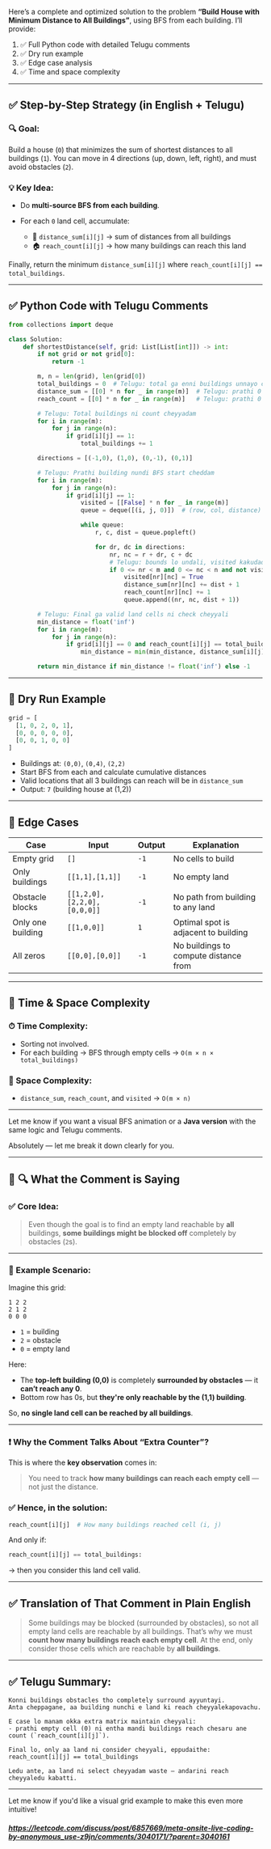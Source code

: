 Here’s a complete and optimized solution to the problem **“Build House with Minimum Distance to All Buildings”**, using BFS from each building. I’ll provide:

1. ✅ Full Python code with detailed Telugu comments
2. ✅ Dry run example
3. ✅ Edge case analysis
4. ✅ Time and space complexity

---

## ✅ Step-by-Step Strategy (in English + Telugu)

### 🔍 Goal:

Build a house (`0`) that minimizes the sum of shortest distances to all buildings (`1`).
You can move in 4 directions (up, down, left, right), and must avoid obstacles (`2`).

### 💡 Key Idea:

* Do **multi-source BFS from each building**.
* For each `0` land cell, accumulate:

  * 🧮 `distance_sum[i][j]` → sum of distances from all buildings
  * 🏠 `reach_count[i][j]` → how many buildings can reach this land

Finally, return the minimum `distance_sum[i][j]` where `reach_count[i][j] == total_buildings`.

---

## ✅ Python Code with Telugu Comments

```python
from collections import deque

class Solution:
    def shortestDistance(self, grid: List[List[int]]) -> int:
        if not grid or not grid[0]:
            return -1

        m, n = len(grid), len(grid[0])
        total_buildings = 0  # Telugu: total ga enni buildings unnayo count cheyyadam
        distance_sum = [[0] * n for _ in range(m)]  # Telugu: prathi 0 location ki total distance
        reach_count = [[0] * n for _ in range(m)]   # Telugu: prathi 0 location ni enni buildings reach chesayo

        # Telugu: Total buildings ni count cheyyadam
        for i in range(m):
            for j in range(n):
                if grid[i][j] == 1:
                    total_buildings += 1

        directions = [(-1,0), (1,0), (0,-1), (0,1)]

        # Telugu: Prathi building nundi BFS start cheddam
        for i in range(m):
            for j in range(n):
                if grid[i][j] == 1:
                    visited = [[False] * n for _ in range(m)]
                    queue = deque([(i, j, 0)])  # (row, col, distance)

                    while queue:
                        r, c, dist = queue.popleft()

                        for dr, dc in directions:
                            nr, nc = r + dr, c + dc
                            # Telugu: bounds lo undali, visited kakudadhu, and empty land aundali
                            if 0 <= nr < m and 0 <= nc < n and not visited[nr][nc] and grid[nr][nc] == 0:
                                visited[nr][nc] = True
                                distance_sum[nr][nc] += dist + 1
                                reach_count[nr][nc] += 1
                                queue.append((nr, nc, dist + 1))

        # Telugu: Final ga valid land cells ni check cheyyali
        min_distance = float('inf')
        for i in range(m):
            for j in range(n):
                if grid[i][j] == 0 and reach_count[i][j] == total_buildings:
                    min_distance = min(min_distance, distance_sum[i][j])

        return min_distance if min_distance != float('inf') else -1
```

---

## 🧪 Dry Run Example

```python
grid = [
  [1, 0, 2, 0, 1],
  [0, 0, 0, 0, 0],
  [0, 0, 1, 0, 0]
]
```

* Buildings at: `(0,0)`, `(0,4)`, `(2,2)`
* Start BFS from each and calculate cumulative distances
* Valid locations that all 3 buildings can reach will be in `distance_sum`
* Output: `7` (building house at (1,2))

---

## 🧱 Edge Cases

| Case              | Input                       | Output | Explanation                           |
| ----------------- | --------------------------- | ------ | ------------------------------------- |
| Empty grid        | `[]`                        | `-1`   | No cells to build                     |
| Only buildings    | `[[1,1],[1,1]]`             | `-1`   | No empty land                         |
| Obstacle blocks   | `[[1,2,0],[2,2,0],[0,0,0]]` | `-1`   | No path from building to any land     |
| Only one building | `[[1,0,0]]`                 | `1`    | Optimal spot is adjacent to building  |
| All zeros         | `[[0,0],[0,0]]`             | `-1`   | No buildings to compute distance from |

---

## 🧠 Time & Space Complexity

### ⏱ Time Complexity:

* Sorting not involved.
* For each building → BFS through empty cells → `O(m × n × total_buildings)`

### 💾 Space Complexity:

* `distance_sum`, `reach_count`, and `visited` → `O(m × n)`

---

Let me know if you want a visual BFS animation or a **Java version** with the same logic and Telugu comments.




Absolutely — let me break it down clearly for you.

---

## 🧠 🔍 What the Comment is Saying

### ✅ Core Idea:

> Even though the goal is to find an empty land reachable by **all** buildings, **some buildings might be blocked off** completely by obstacles (`2`s).

---

### 🧱 Example Scenario:

Imagine this grid:

```
1 2 2
2 1 2
0 0 0
```

* `1` = building
* `2` = obstacle
* `0` = empty land

Here:

* The **top-left building (0,0)** is completely **surrounded by obstacles** — it **can’t reach any 0**.
* Bottom row has 0s, but **they're only reachable by the (1,1) building**.

So, **no single land cell can be reached by all buildings**.

---

### ❗ Why the Comment Talks About “Extra Counter”?

This is where the **key observation** comes in:

> You need to track **how many buildings can reach each empty cell** — not just the distance.

### ✅ Hence, in the solution:

```python
reach_count[i][j]  # How many buildings reached cell (i, j)
```

And only if:

```python
reach_count[i][j] == total_buildings:
```

→ then you consider this land cell valid.

---

## ✅ Translation of That Comment in Plain English

> Some buildings may be blocked (surrounded by obstacles), so not all empty land cells are reachable by all buildings. That’s why we must **count how many buildings reach each empty cell**. At the end, only consider those cells which are reachable by **all buildings**.

---

## ✅ Telugu Summary:

```telugu
Konni buildings obstacles tho completely surround ayyuntayi.
Anta cheppagane, aa building nunchi e land ki reach cheyyalekapovachu.

E case lo manam okka extra matrix maintain cheyyali:
- prathi empty cell (0) ni entha mandi buildings reach chesaru ane count (`reach_count[i][j]`).

Final lo, only aa land ni consider cheyyali, eppudaithe:
reach_count[i][j] == total_buildings

Ledu ante, aa land ni select cheyyadam waste — andarini reach cheyyaledu kabatti.
```

---

Let me know if you'd like a visual grid example to make this even more intuitive!



##### https://leetcode.com/discuss/post/6857669/meta-onsite-live-coding-by-anonymous_use-z9jn/comments/3040171/?parent=3040161
